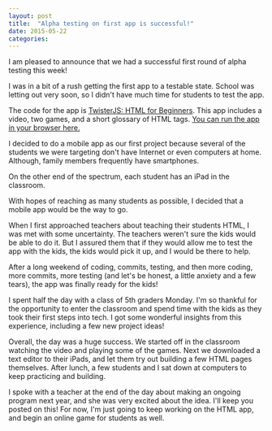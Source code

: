 ```yaml
---
layout: post
title:  "Alpha testing on first app is successful!"
date: 2015-05-22
categories:
---
```

I am pleased to announce that we had a successful first round of alpha testing this week!

I was in a bit of a rush getting the first app to a testable state. School was letting out very soon, so I didn't have much time for students to test the app.

The code for the app is [TwisterJS: HTML for Beginners](https://github.com/TwisterJS/htmlApp). This app includes a video, two games, and a short glossary of HTML tags. [You can run the app in your browser here.](http://twisterjs.github.io/htmlApp/www/)

I decided to do a mobile app as our first project because several of the students we were targeting don't have Internet or even computers at home. Although, family members frequently have smartphones. 

On the other end of the spectrum, each student has an iPad in the classroom.

With hopes of reaching as many students as possible, I decided that a mobile app would be the way to go.

When I first approached teachers about teaching their students HTML, I was met with some uncertainty. The teachers weren't sure the kids would be able to do it. But I assured them that if they would allow me to test the app with the kids, the kids would pick it up, and I would be there to help.

After a long weekend of coding, commits, testing, and then more coding, more commits, more testing (and let's be honest, a little anxiety and a few tears), the app was finally ready for the kids!

I spent half the day with a class of 5th graders Monday. I'm so thankful for the opportunity to enter the classroom and spend time with the kids as they took their first steps into tech. I got some wonderful insights from this experience, including a few new project ideas!

Overall, the day was a huge success. We started off in the classroom watching the video and playing some of the games. Next we downloaded a text editor to their iPads, and let them try out building a few HTML pages themselves. After lunch, a few students and I sat down at computers to keep practicing and building.

<!-- pictures here -->

I spoke with a teacher at the end of the day about making an ongoing program next year, and she was very excited about the idea. I'll keep you posted on this! For now, I'm just going to keep working on the HTML app, and begin an online game for students as well.
